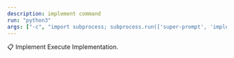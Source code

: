 ```yaml
---
description: implement command
run: "python3"
args: ["-c", "import subprocess; subprocess.run(['super-prompt', 'implement'] + __import__('sys').argv[1:], input='${input}', text=True, check=False)"]
---
```


📋 Implement
Execute Implementation.